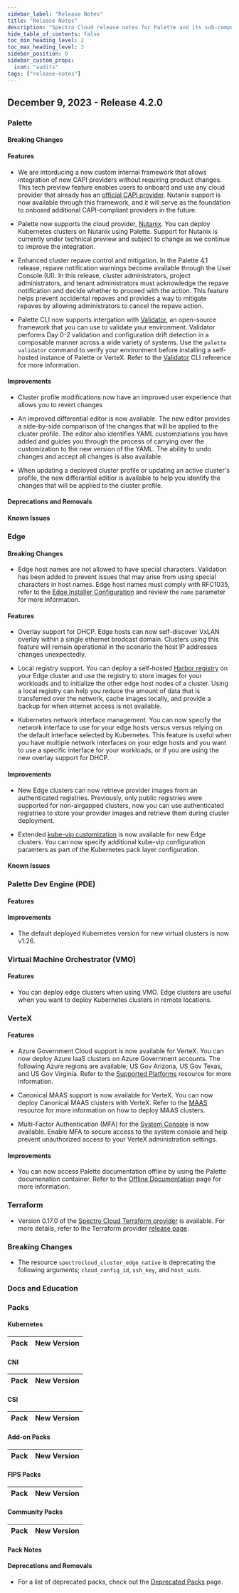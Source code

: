 ```yaml
---
sidebar_label: "Release Notes"
title: "Release Notes"
description: "Spectro Cloud release notes for Palette and its sub-components."
hide_table_of_contents: false
toc_min_heading_level: 2
toc_max_heading_level: 3
sidebar_position: 0
sidebar_custom_props: 
  icon: "audits"
tags: ["release-notes"]
---
```



## December 9, 2023 - Release 4.2.0



### Palette


#### Breaking Changes



#### Features


- We are intorducing a new custom internal framework that allows integration of new CAPI providers without requiring product changes. This tech preview feature enables users to onboard and use any cloud provider that already has an [official CAPI provider](https://cluster-api.sigs.k8s.io/reference/providers.html). Nutanix support is now available through this framework, and it will serve as the foundation to onboard additional CAPI-compliant providers in the future. 


- Palette now supports the cloud provider, [Nutanix](https://www.nutanix.com/). You can deploy Kubernetes clusters on Nutanix using Palette. Support for Nutanix is currently under technical preview and subject to change as we continue to improve the integration.


- Enhanced cluster repave control and mitigation. In the Palette 4.1 release, repave notification warnings become available through the User Console (UI). In this release, cluster administrators, project administrators, and tenant administrators must acknowledge the repave notification and decide whether to proceed with the action. This feature helps prevent accidental repaves and provides a way to mitigate repaves by allowing administrators to cancel the repave action.


- Palette CLI now supports intergation with [Validator](https://github.com/spectrocloud-labs/validator), an open-source framework that you can use to validate your environment. Validator performs Day 0-2 validation and configuration drift detection in a composable manner across a wide variety of systems. Use the `palette validator` command to verify your environment before installing a self-hosted instance of Palette or VerteX. Refer to the [Validator](./palette-cli/commands/validator.md) CLI reference for more information.


#### Improvements


- Cluster profile modifications now have an improved user experience that allows you to revert changes

- An improved differential editor is now available. The new editor provides a side-by-side comparison of the changes that will be applied to the cluster profile. The editor also identifies YAML customziations you have added and guides you through the process of carrying over the customization to the new version of the YAML. The ability to undo changes and accept all changes is also available.

- When updating a deployed cluster profile or updating an active cluster's profile, the new differantial editior is available to help you identify the changes that will be applied to the cluster profile.


#### Deprecations and Removals

#### Known Issues




### Edge

#### Breaking Changes

- Edge host names are not allowed to have special characters. Validation has been added to prevent issues that may arise from using special characters in host names. Edge host names must comply with RFC1035, refer to the [Edge Installer Configuration](./clusters/edge/edge-configuration/edge-configuration.md) and review the `name` parameter for more information.

#### Features

- Overlay support for DHCP. Edge hosts can now self-discover VxLAN overlay within a single ethernet brodcast domain. Clusters using this feature will remain operational in the scenario the host IP addresses changes unexpectedly. 


- Local registry support. You can deploy a self-hosted [Harbor registry](https://goharbor.io) on your Edge cluster and use the registry to store images for your workloads and to initialize the other edge host nodes of a cluster. Using a local registry can help you reduce the amount of data that is transferred over the network, cache images locally, and provide a backup for when internet access is not available. 

- Kubernetes network interface management. You can now specify the network interface to use for your edge hosts versus versus relying on the default interface selected by Kubernetes. This feature is useful when you have multiple network interfaces on your edge hosts and you want to use a specific interface for your workloads, or if you are using the new overlay support for DHCP. 


#### Improvements

- New Edge clusters can now retrieve provider images from an authenticated registries. Previously, only public registries were supported for non-airgapped clusters, now you can use authenticated registries to store your provider images and retrieve them during cluster deployment.

- Extended [kube-vip customization](https://kube-vip.io/docs/installation/flags/) is now available for new Edge clusters. You can now specify additional kube-vip configuration paramters as part of the Kubernetes pack layer configuration. 


#### Known Issues



### Palette Dev Engine (PDE)

#### Features


#### Improvements

- The default deployed Kubernetes version for new virtual clusters is now v1.26.




### Virtual Machine Orchestrator (VMO)

#### Features

- You can deploy edge clusters when using VMO. Edge clusters are useful when you want to deploy Kubernetes clusters in remote locations.  



### VerteX


#### Features

- Azure Government Cloud support is now available for VerteX. You can now deploy Azure IaaS clusters on Azure Government accounts. The following Azure regions are available; US Gov Arizona, US Gov Texas, and US Gov Virginia. Refer to the [Supported Platforms](./vertex/supported-platforms.md) resource for more information.


- Canonical MAAS support is now available for VerteX. You can now deploy Canonical MAAS clusters with VerteX. Refer to the [MAAS](./clusters/data-center/maas/maas.md) resource for more information on how to deploy MAAS clusters.


- Multi-Factor Authentication (MFA) for the [System Console](./vertex/system-management/system-management.md#access-the-system-console) is now available. Enable MFA to secure access to the system console and help prevent unauthorized access to your VerteX administration settings.

#### Improvements

- You can now access Palette documentation offline by using the Palette documenation container. Refer to the [Offline Documentation](./vertex/install-palette-vertex/airgap/offline-docs.md) page for more information.

### Terraform

- Version 0.17.0 of the [Spectro Cloud Terraform provider](https://registry.terraform.io/providers/spectrocloud/spectrocloud/latest/docs) is available. For more details, refer to the Terraform provider [release page](https://github.com/spectrocloud/terraform-provider-spectrocloud/releases).

### Breaking Changes

- The resource `spectrocloud_cluster_edge_native` is deprecating the following arguments; `cloud_config_id`, `ssh_key`, and `host_uids`.

### Docs and Education


### Packs



#### Kubernetes

| **Pack**| **New Version**|
| :--- | :--- |




#### CNI

| **Pack**| **New Version**|
| :--- | :--- |


#### CSI

| **Pack**| **New Version**|
| :--- | :--- |


#### Add-on Packs

| **Pack**| **New Version**|
| :--- | :--- |



#### FIPS Packs

| **Pack**| **New Version**|
| :--- | :--- |



#### Community Packs

| **Pack**| **New Version**|
| :--- | :--- |




#### Pack Notes


#### Deprecations and Removals

- For a list of deprecated packs, check out the [Deprecated Packs](integrations/deprecated-packs.md) page.
